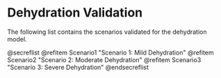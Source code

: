# Dehydration Validation

The following list contains the scenarios validated for the dehydration model.

@secreflist
  @refitem Scenario1 "Scenario 1: Mild Dehydration"
  @refitem Scenario2 "Scenario 2: Moderate Dehydration"
  @refitem Scenario3 "Scenario 3: Severe Dehydration"
@endsecreflist


